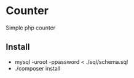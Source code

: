# Counter

Simple php counter

## Install

* mysql -uroot -ppassword < ./sql/schema.sql
* ./composer install